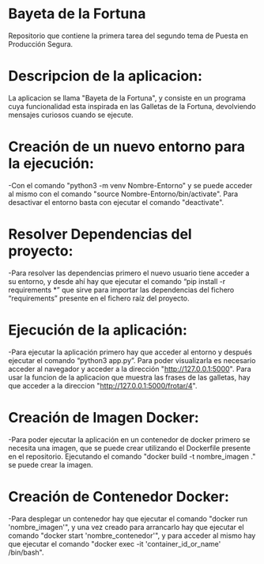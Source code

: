 # Bayeta de la Fortuna
Repositorio que contiene la primera tarea del segundo tema de Puesta en Producción Segura.

# Descripcion de la aplicacion:
La aplicacion se llama "Bayeta de la Fortuna", y consiste en un programa cuya funcionalidad esta inspirada en las Galletas de la Fortuna, devolviendo mensajes curiosos cuando se ejecute.

# Creación de un nuevo entorno para la ejecución:
-Con el comando "python3 -m venv Nombre-Entorno" y se puede acceder al mismo con el comando "source Nombre-Entorno/bin/activate". Para desactivar el entorno basta con ejecutar el comando "deactivate".

# Resolver Dependencias del proyecto:
-Para resolver las dependencias primero el nuevo usuario tiene acceder a su entorno, y desde ahí hay que ejecutar el comando “pip install -r requirements *” que sirve para importar las dependencias del fichero “requirements” presente en el fichero raíz del proyecto.

# Ejecución de la aplicación:
-Para ejecutar la aplicación primero hay que acceder al entorno y después ejecutar el comando “python3 app.py”.
Para poder visualizarla es necesario acceder al navegador y acceder a la dirección "http://127.0.0.1:5000". Para usar la funcion de la aplicacion que muestra las frases de las galletas, hay que acceder a la direccion "http://127.0.0.1:5000/frotar/4".

# Creación de Imagen Docker:
-Para poder ejecutar la aplicación en un contenedor de docker primero se necesita una imagen, que se puede crear utilizando el Dockerfile presente en el repositorio. Ejecutando el comando "docker build -t nombre_imagen ." se puede crear la imagen.

# Creación de Contenedor Docker:
-Para desplegar un contenedor hay que ejecutar el comando "docker run 'nombre_imagen'", y una vez creado para arrancarlo hay que ejecutar el comando "docker start 'nombre_contenedor'", y para acceder al mismo hay que ejecutar el comando "docker exec -it 'container_id_or_name' /bin/bash".